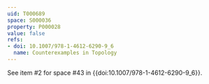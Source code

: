 ```yaml
---
uid: T000689
space: S000036
property: P000028
value: false
refs:
- doi: 10.1007/978-1-4612-6290-9_6
  name: Counterexamples in Topology
---
```


See item #2 for space #43 in {{doi:10.1007/978-1-4612-6290-9_6}}.

